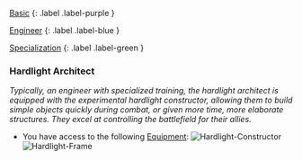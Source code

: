 
[Basic](Game/Progress#Basic)
{: .label .label-purple }

[Engineer](Game/Engineer)
{: .label .label-blue }

[Specialization](Game/Progress#Specialization)
{: .label .label-green }
### Hardlight Architect
*Typically, an engineer with specialized training, the hardlight architect is equipped with the experimental hardlight constructor, allowing them to build simple objects quickly during combat, or given more time, more elaborate structures. They excel at controlling the battlefield for their allies.*
* You have access to the following [Equipment](Core/Equipment):
![Hardlight-Constructor](Game/Blocks/Hardlight-Constructor)
![Hardlight-Frame](Game/Blocks/Hardlight-Frame)